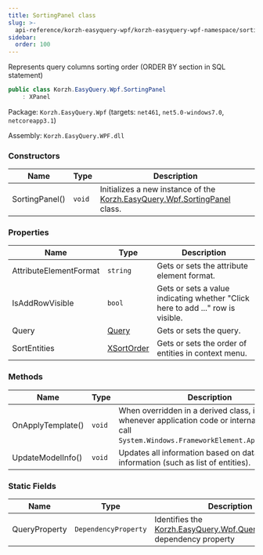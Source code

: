 ```yaml
---
title: SortingPanel class
slug: >-
  api-reference/korzh-easyquery-wpf/korzh-easyquery-wpf-namespace/sortingpanel-class
sidebar:
  order: 100
---
```


Represents query columns sorting order (ORDER BY section in SQL statement)
```csharp
public class Korzh.EasyQuery.Wpf.SortingPanel
    : XPanel

```
Package: `Korzh.EasyQuery.Wpf` (targets: `net461`, `net5.0-windows7.0`, `netcoreapp3.1`)

Assembly: `Korzh.EasyQuery.WPF.dll`

### Constructors

| Name | Type | Description | 
| --- | --- | --- | 
| SortingPanel() | `void` | Initializes a new instance of the [Korzh.EasyQuery.Wpf.SortingPanel](/easyquery/docs/api-reference/korzh-easyquery-wpf/korzh-easyquery-wpf-namespace/sortingpanel-class) class. | 


### Properties

| Name | Type | Description | 
| --- | --- | --- | 
| AttributeElementFormat | `string` | Gets or sets the attribute element format. | 
| IsAddRowVisible | `bool` | Gets or sets a value indicating whether "Click here to add ..." row is visible. | 
| Query | [Query](/easyquery/docs/api-reference/korzh-easyquery/korzh-easyquery-namespace/query-class) | Gets or sets the query. | 
| SortEntities | [XSortOrder](/easyquery/docs/api-reference/korzh-easyquery-wpf/korzh-easyquery-wpf-namespace/xsortorder-enum) | Gets or sets the order of entities in context menu. | 


### Methods

| Name | Type | Description | 
| --- | --- | --- | 
| OnApplyTemplate() | `void` | When overridden in a derived class, is invoked whenever application code or internal processes call `System.Windows.FrameworkElement.ApplyTemplate`. | 
| UpdateModelInfo() | `void` | Updates all information based on data model information (such as list of entities). | 


### Static Fields

| Name | Type | Description | 
| --- | --- | --- | 
| QueryProperty | `DependencyProperty` | Identifies the [Korzh.EasyQuery.Wpf.QueryPanel.Query](/easyquery/docs/api-reference/korzh-easyquery-wpf/korzh-easyquery-wpf-namespace/querypanel-class) dependency property |
